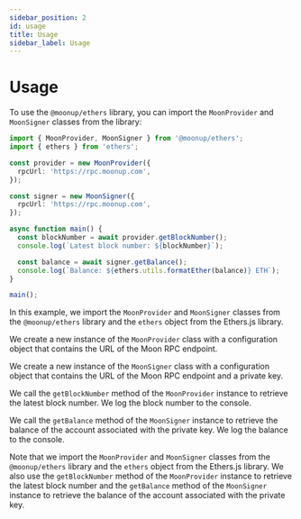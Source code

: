 ```yaml
---
sidebar_position: 2
id: usage
title: Usage
sidebar_label: Usage 
---
```


# Usage

To use the `@moonup/ethers` library, you can import the `MoonProvider` and `MoonSigner` classes from the library:

```typescript
import { MoonProvider, MoonSigner } from '@moonup/ethers';
import { ethers } from 'ethers';

const provider = new MoonProvider({
  rpcUrl: 'https://rpc.moonup.com',
});

const signer = new MoonSigner({
  rpcUrl: 'https://rpc.moonup.com',
});

async function main() {
  const blockNumber = await provider.getBlockNumber();
  console.log(`Latest block number: ${blockNumber}`);

  const balance = await signer.getBalance();
  console.log(`Balance: ${ethers.utils.formatEther(balance)} ETH`);
}

main();
```

In this example, we import the `MoonProvider` and `MoonSigner` classes from the `@moonup/ethers` library and the `ethers` object from the Ethers.js library.

We create a new instance of the `MoonProvider` class with a configuration object that contains the URL of the Moon RPC endpoint.

We create a new instance of the `MoonSigner` class with a configuration object that contains the URL of the Moon RPC endpoint and a private key.

We call the `getBlockNumber` method of the `MoonProvider` instance to retrieve the latest block number. We log the block number to the console.

We call the `getBalance` method of the `MoonSigner` instance to retrieve the balance of the account associated with the private key. We log the balance to the console.

Note that we import the `MoonProvider` and `MoonSigner` classes from the `@moonup/ethers` library and the `ethers` object from the Ethers.js library. We also use the `getBlockNumber` method of the `MoonProvider` instance to retrieve the latest block number and the `getBalance` method of the `MoonSigner` instance to retrieve the balance of the account associated with the private key.